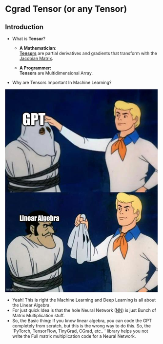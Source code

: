 # Cgrad Tensor (or any Tensor)

## Introduction

- What is **Tensor**? <br>
    - **A Mathematician**: <br>
    **[Tensors](https://en.wikipedia.org/wiki/Tensor)** are partial derivatives and gradients that transform with the [Jacobian Matrix](https://en.wikipedia.org/wiki/Jacobian_matrix_and_determinant).

    - **A Programmer:** <br>
    **Tensors** are Multidimensional Array.


- Why are Tensors Important In Machine Learning?


![AI meme](https://github.com/Ruhaan838/CGrad/blob/5647343bb9d5f885c17b04e9f259ee21ed9d3fc7/docs/Images/image.png)


- Yeah! This is right the Machine Learning and Deep Learning is all about the Linear Algebra.
- For just quick Idea is that the hole Neural Network ([NN](https://en.wikipedia.org/wiki/Neural_network)) is just Bunch of Matrix Multiplication stuff.
- So, the Basic thing: If you know linear algebra, you can code the GPT completely from scratch, but this is the wrong way to do this. So, the `PyTorch, TensorFlow, TinyGrad, CGrad, etc.. ' library helps you not write the Full matrix multiplication code for a Neural Network.
